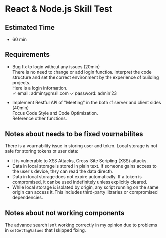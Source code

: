 # React & Node.js Skill Test

## Estimated Time

- 60 min

## Requirements

- Bug fix to login without any issues (20min) <br/>
  There is no need to change or add login function.
  Interpret the code structure and set the correct environment by the experience of building projects. <br/>
  Here is a login information. <br/>
  ✓ email: admin@gmail.com  ✓ password: admin123

- Implement Restful API of "Meeting" in the both of server and client sides (40min)<br/>
  Focus Code Style and Code Optimization. <br/>
  Reference other functions.

## Notes about needs to be fixed vournabilites

There is a vournability issue in storing user and token. Local storage is not safe for storing tokens or user data:
- it is vulnerable to XSS Attacks, Cross-Site Scripting (XSS) attacks.
- Data in local storage is stored in plain text. If someone gains access to the user's device, they can read the data directly.
- Data in local storage does not expire automatically. If a token is compromised, it can be used indefinitely unless explicitly cleared.
- While local storage is isolated by origin, any script running on the same origin can access it. This includes third-party libraries or compromised dependencies.

## Notes about not working components
The advance search isn't working correctly in my opinion due to problems in `setGetTagValues` that I skipped fixing.
